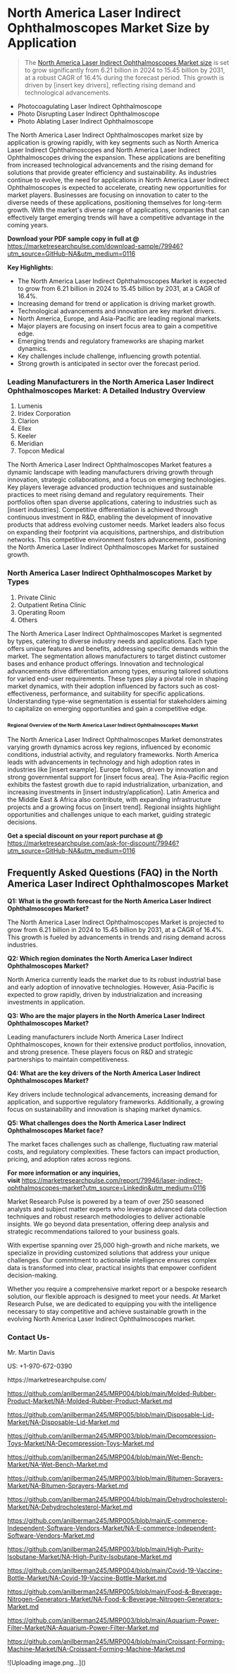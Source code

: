 <h1>North America Laser Indirect Ophthalmoscopes Market&nbsp;Size by Application</h1><blockquote><p>The <a href="https://marketresearchpulse.com/download-sample/79946?utm_source=GitHub-NA&amp;utm_medium=0116">North America Laser Indirect Ophthalmoscopes Market size</a> is set to grow significantly from 6.21 billion in 2024 to 15.45 billion by 2031, at a robust CAGR of 16.4% during the forecast period. This growth is driven by [insert key drivers], reflecting rising demand and technological advancements.</p></blockquote><ul><li>Photocoagulating Laser Indirect Ophthalmoscope<li> Photo Disrupting Laser Indirect Ophthalmoscope<li> Photo Ablating Laser Indirect Ophthalmoscope</li></ul><p>The North America Laser Indirect Ophthalmoscopes market size by application is growing rapidly, with key segments such as North America Laser Indirect Ophthalmoscopes and North America Laser Indirect Ophthalmoscopes driving the expansion. These applications are benefiting from increased technological advancements and the rising demand for solutions that provide greater efficiency and sustainability. As industries continue to evolve, the need for applications in North America Laser Indirect Ophthalmoscopes is expected to accelerate, creating new opportunities for market players. Businesses are focusing on innovation to cater to the diverse needs of these applications, positioning themselves for long-term growth. With the market's diverse range of applications, companies that can effectively target emerging trends will have a competitive advantage in the coming years.</p><p><strong>Download your PDF sample copy in full at @ </strong><a href="https://marketresearchpulse.com/download-sample/79946?utm_source=GitHub-NA&amp;utm_medium=0116">https://marketresearchpulse.com/download-sample/79946?utm_source=GitHub-NA&amp;utm_medium=0116</a></p><p><strong>Key Highlights: </strong></p><ul><li>The North America Laser Indirect Ophthalmoscopes Market is expected to grow from 6.21 billion in 2024 to 15.45 billion by 2031, at a CAGR of 16.4%.</li><li>Increasing demand for trend or application is driving market growth.</li><li>Technological advancements and innovation are key market drivers.</li><li>North America, Europe, and Asia-Pacific are leading regional markets.</li><li>Major players are focusing on insert focus area to gain a competitive edge.</li><li>Emerging trends and regulatory frameworks are shaping market dynamics.</li><li>Key challenges include challenge, influencing growth potential.</li><li>Strong growth is anticipated in sector over the forecast period.</li></ul><h3>Leading Manufacturers in the North America Laser Indirect Ophthalmoscopes Market: A Detailed Industry Overview</h3><ol><li>Lumenis</li><li>Iridex Corporation</li><li>Clarion</li><li>Ellex</li><li>Keeler</li><li>Meridian</li><li>Topcon Medical</li></ol><div class="flex max-w-full flex-col flex-grow"><div class="min-h-8 text-message flex w-full flex-col items-end gap-2 whitespace-normal break-words [.text-message+&amp;]:mt-5" dir="auto" data-message-author-role="assistant" data-message-id="fd8432e4-4910-450d-b182-61b7bfb0a01f" data-message-model-slug="gpt-4o"><div class="flex w-full flex-col gap-1 empty:hidden first:pt-[3px]"><div class="markdown prose w-full break-words dark:prose-invert light"><p>The North America Laser Indirect Ophthalmoscopes Market features a dynamic landscape with leading manufacturers driving growth through innovation, strategic collaborations, and a focus on emerging technologies. Key players leverage advanced production techniques and sustainable practices to meet rising demand and regulatory requirements. Their portfolios often span diverse applications, catering to industries such as [insert industries]. Competitive differentiation is achieved through continuous investment in R&amp;D, enabling the development of innovative products that address evolving customer needs. Market leaders also focus on expanding their footprint via acquisitions, partnerships, and distribution networks. This competitive environment fosters advancements, positioning the North America Laser Indirect Ophthalmoscopes Market for sustained growth.</p></div></div></div></div><h3>North America Laser Indirect Ophthalmoscopes Market by Types</h3><ol><li>Private Clinic<li> Outpatient Retina Clinic<li> Operating Room<li> Others</li></ol><div class="flex max-w-full flex-col flex-grow"><div class="min-h-8 text-message flex w-full flex-col items-end gap-2 whitespace-normal break-words [.text-message+&amp;]:mt-5" dir="auto" data-message-author-role="assistant" data-message-id="084470be-0bb7-4664-bddf-5156b4f41249" data-message-model-slug="gpt-4o-mini"><div class="flex w-full flex-col gap-1 empty:hidden first:pt-[3px]"><div class="markdown prose w-full break-words dark:prose-invert light"><p>The North America Laser Indirect Ophthalmoscopes Market is segmented by types, catering to diverse industry needs and applications. Each type offers unique features and benefits, addressing specific demands within the market. The segmentation allows manufacturers to target distinct customer bases and enhance product offerings. Innovation and technological advancements drive differentiation among types, ensuring tailored solutions for varied end-user requirements. These types play a pivotal role in shaping market dynamics, with their adoption influenced by factors such as cost-effectiveness, performance, and suitability for specific applications. Understanding type-wise segmentation is essential for stakeholders aiming to capitalize on emerging opportunities and gain a competitive edge.</p></div></div></div></div><h3><span style="font-size: 11px;">Regional Overview of the North America Laser Indirect Ophthalmoscopes Market</span></h3><div class="flex max-w-full flex-col flex-grow"><div class="min-h-8 text-message flex w-full flex-col items-end gap-2 whitespace-normal break-words [.text-message+&amp;]:mt-5" dir="auto" data-message-author-role="assistant" data-message-id="e9038762-ce64-4e30-91c9-9bd413514231" data-message-model-slug="gpt-4o-mini"><div class="flex w-full flex-col gap-1 empty:hidden first:pt-[3px]"><div class="markdown prose w-full break-words dark:prose-invert light"><p>The North America Laser Indirect Ophthalmoscopes Market demonstrates varying growth dynamics across key regions, influenced by economic conditions, industrial activity, and regulatory frameworks. North America leads with advancements in technology and high adoption rates in industries like [insert example]. Europe follows, driven by innovation and strong governmental support for [insert focus area]. The Asia-Pacific region exhibits the fastest growth due to rapid industrialization, urbanization, and increasing investments in [insert industry/application]. Latin America and the Middle East &amp; Africa also contribute, with expanding infrastructure projects and a growing focus on [insert trend]. Regional insights highlight opportunities and challenges unique to each market, guiding strategic decisions.</p></div></div></div></div><p><strong>Get a special discount on your report purchase at @ </strong><a href="https://marketresearchpulse.com/ask-for-discount/79946?utm_source=GitHub-NA&amp;utm_medium=0116">https://marketresearchpulse.com/ask-for-discount/79946?utm_source=GitHub-NA&amp;utm_medium=0116</a></p><h2>Frequently Asked Questions (FAQ) in the North America Laser Indirect Ophthalmoscopes Market</h2><p><strong>Q1: What is the growth forecast for the North America Laser Indirect Ophthalmoscopes Market?</strong></p><p>The North America Laser Indirect Ophthalmoscopes Market is projected to grow from 6.21 billion in 2024 to 15.45 billion by 2031, at a CAGR of 16.4%. This growth is fueled by advancements in trends and rising demand across industries.</p><p><strong>Q2: Which region dominates the North America Laser Indirect Ophthalmoscopes Market?</strong></p><p>North America currently leads the market due to its robust industrial base and early adoption of innovative technologies. However, Asia-Pacific is expected to grow rapidly, driven by industrialization and increasing investments in application.</p><p><strong>Q3: Who are the major players in the North America Laser Indirect Ophthalmoscopes Market?</strong></p><p>Leading manufacturers include North America Laser Indirect Ophthalmoscopes, known for their extensive product portfolios, innovation, and strong presence. These players focus on R&amp;D and strategic partnerships to maintain competitiveness.</p><p><strong>Q4: What are the key drivers of the North America Laser Indirect Ophthalmoscopes Market?</strong></p><p>Key drivers include technological advancements, increasing demand for application, and supportive regulatory frameworks. Additionally, a growing focus on sustainability and innovation is shaping market dynamics.</p><p><strong>Q5: What challenges does the North America Laser Indirect Ophthalmoscopes Market face?</strong></p><p>The market faces challenges such as challenge, fluctuating raw material costs, and regulatory complexities. These factors can impact production, pricing, and adoption rates across regions.</p><p><strong>For more information or any inquiries, visit&nbsp;</strong><a href="https://marketresearchpulse.com/report/79946/laser-indirect-ophthalmoscopes-market?utm_source=Linkedin&utm_medium=0116">https://marketresearchpulse.com/report/79946/laser-indirect-ophthalmoscopes-market?utm_source=Linkedin&utm_medium=0116</a></p><p>Market Research Pulse is powered by a team of over 250 seasoned analysts and subject matter experts who leverage advanced data collection techniques and robust research methodologies to deliver actionable insights. We go beyond data presentation, offering deep analysis and strategic recommendations tailored to your business goals.</p><p>With expertise spanning over 25,000 high-growth and niche markets, we specialize in providing customized solutions that address your unique challenges. Our commitment to actionable intelligence ensures complex data is transformed into clear, practical insights that empower confident decision-making.</p><p>Whether you require a comprehensive market report or a bespoke research solution, our flexible approach is designed to meet your needs. At Market Research Pulse, we are dedicated to equipping you with the intelligence necessary to stay competitive and achieve sustainable growth in the evolving North America Laser Indirect Ophthalmoscopes market.</p><h3><strong>Contact Us-</strong></h3><p>Mr. Martin Davis</p><p>US: +1-970-672-0390</p><p>https://marketresearchpulse.com/</p><p><a href="https://github.com/anilberman245/MRP004/blob/main/Molded-Rubber-Product-Market/NA-Molded-Rubber-Product-Market.md">https://github.com/anilberman245/MRP004/blob/main/Molded-Rubber-Product-Market/NA-Molded-Rubber-Product-Market.md</a></p><p><a href="https://github.com/anilberman245/MRP005/blob/main/Disposable-Lid-Market/NA-Disposable-Lid-Market.md">https://github.com/anilberman245/MRP005/blob/main/Disposable-Lid-Market/NA-Disposable-Lid-Market.md</a></p><p><a href="https://github.com/anilberman245/MRP003/blob/main/Decompression-Toys-Market/NA-Decompression-Toys-Market.md">https://github.com/anilberman245/MRP003/blob/main/Decompression-Toys-Market/NA-Decompression-Toys-Market.md</a></p><p><a href="https://github.com/anilberman245/MRP004/blob/main/Wet-Bench-Market/NA-Wet-Bench-Market.md">https://github.com/anilberman245/MRP004/blob/main/Wet-Bench-Market/NA-Wet-Bench-Market.md</a></p><p><a href="https://github.com/anilberman245/MRP003/blob/main/Bitumen-Sprayers-Market/NA-Bitumen-Sprayers-Market.md">https://github.com/anilberman245/MRP003/blob/main/Bitumen-Sprayers-Market/NA-Bitumen-Sprayers-Market.md</a></p><p><a href="https://github.com/anilberman245/MRP004/blob/main/Dehydrocholesterol-Market/NA-Dehydrocholesterol-Market.md">https://github.com/anilberman245/MRP004/blob/main/Dehydrocholesterol-Market/NA-Dehydrocholesterol-Market.md</a></p><p><a href="https://github.com/anilberman245/MRP005/blob/main/E-commerce-Independent-Software-Vendors-Market/NA-E-commerce-Independent-Software-Vendors-Market.md">https://github.com/anilberman245/MRP005/blob/main/E-commerce-Independent-Software-Vendors-Market/NA-E-commerce-Independent-Software-Vendors-Market.md</a></p><p><a href="https://github.com/anilberman245/MRP003/blob/main/High-Purity-Isobutane-Market/NA-High-Purity-Isobutane-Market.md">https://github.com/anilberman245/MRP003/blob/main/High-Purity-Isobutane-Market/NA-High-Purity-Isobutane-Market.md</a></p><p><a href="https://github.com/anilberman245/MRP004/blob/main/Covid-19-Vaccine-Bottle-Market/NA-Covid-19-Vaccine-Bottle-Market.md">https://github.com/anilberman245/MRP004/blob/main/Covid-19-Vaccine-Bottle-Market/NA-Covid-19-Vaccine-Bottle-Market.md</a></p><p><a href="https://github.com/anilberman245/MRP005/blob/main/Food-&-Beverage-Nitrogen-Generators-Market/NA-Food-&-Beverage-Nitrogen-Generators-Market.md">https://github.com/anilberman245/MRP005/blob/main/Food-&-Beverage-Nitrogen-Generators-Market/NA-Food-&-Beverage-Nitrogen-Generators-Market.md</a></p><p><a href="https://github.com/anilberman245/MRP003/blob/main/Aquarium-Power-Filter-Market/NA-Aquarium-Power-Filter-Market.md">https://github.com/anilberman245/MRP003/blob/main/Aquarium-Power-Filter-Market/NA-Aquarium-Power-Filter-Market.md</a></p><p><a href="https://github.com/anilberman245/MRP004/blob/main/Croissant-Forming-Machine-Market/NA-Croissant-Forming-Machine-Market.md">https://github.com/anilberman245/MRP004/blob/main/Croissant-Forming-Machine-Market/NA-Croissant-Forming-Machine-Market.md</a></p>
![Uploading image.png…]()
